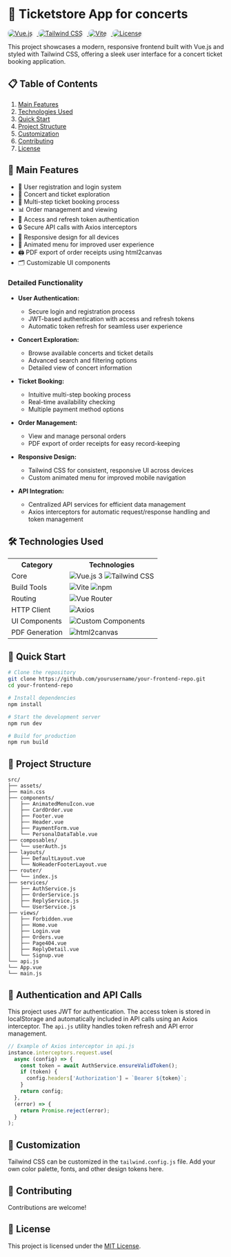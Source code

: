 # 🎨 Ticketstore App for concerts

<p>
  <a href="https://vuejs.org/" target="_blank">
    <img src="https://img.shields.io/badge/Vue.js-3.x-4FC08D?style=for-the-badge&logo=vue.js" alt="Vue.js" style="border-radius: 8px; box-shadow: 0 4px 6px rgba(50, 50, 93, 0.11), 0 1px 3px rgba(0, 0, 0, 0.08); margin-right: 10px;">
  </a>
  <a href="https://tailwindcss.com/" target="_blank">
    <img src="https://img.shields.io/badge/Tailwind%20CSS-3.x-38B2AC?style=for-the-badge&logo=tailwind-css" alt="Tailwind CSS" style="border-radius: 8px; box-shadow: 0 4px 6px rgba(50, 50, 93, 0.11), 0 1px 3px rgba(0, 0, 0, 0.08); margin-right: 10px;">
  </a>
  <a href="https://vitejs.dev/" target="_blank">
    <img src="https://img.shields.io/badge/Vite-4.x-646CFF?style=for-the-badge&logo=vite" alt="Vite" style="border-radius: 8px; box-shadow: 0 4px 6px rgba(50, 50, 93, 0.11), 0 1px 3px rgba(0, 0, 0, 0.08); margin-right: 10px;">
  </a>
  <a href="/LICENSE" target="_blank">
    <img src="https://img.shields.io/badge/License-MIT-blue.svg?style=for-the-badge" alt="License" style="border-radius: 8px; box-shadow: 0 4px 6px rgba(50, 50, 93, 0.11), 0 1px 3px rgba(0, 0, 0, 0.08);">
  </a>
</p>

This project showcases a modern, responsive frontend built with Vue.js and styled with Tailwind CSS, offering a sleek user interface for a concert ticket booking application.

## 📋 Table of Contents

1. [Main Features](#-main-features)
2. [Technologies Used](#-technologies-used)
3. [Quick Start](#-quick-start)
4. [Project Structure](#-project-structure)
5. [Customization](#-customization)
6. [Contributing](#-contributing)
7. [License](#-license)

## 🚀 Main Features

- 🔐 User registration and login system
- 🎫 Concert and ticket exploration
- 🛒 Multi-step ticket booking process
- 📊 Order management and viewing
- 🔄 Access and refresh token authentication
- 🔒 Secure API calls with Axios interceptors
- 📱 Responsive design for all devices
- 🍔 Animated menu for improved user experience
- 🖨️ PDF export of order receipts using html2canvas
- 🗂️ Customizable UI components

### Detailed Functionality

- **User Authentication:**

  - Secure login and registration process
  - JWT-based authentication with access and refresh tokens
  - Automatic token refresh for seamless user experience

- **Concert Exploration:**

  - Browse available concerts and ticket details
  - Advanced search and filtering options
  - Detailed view of concert information

- **Ticket Booking:**

  - Intuitive multi-step booking process
  - Real-time availability checking
  - Multiple payment method options

- **Order Management:**

  - View and manage personal orders
  - PDF export of order receipts for easy record-keeping

- **Responsive Design:**

  - Tailwind CSS for consistent, responsive UI across devices
  - Custom animated menu for improved mobile navigation

- **API Integration:**
  - Centralized API services for efficient data management
  - Axios interceptors for automatic request/response handling and token management

## 🛠 Technologies Used

<table>
  <tr>
    <th>Category</th>
    <th>Technologies</th>
  </tr>
  <tr>
    <td>Core</td>
    <td>
      <img src="https://img.shields.io/badge/Vue.js-3.x-4FC08D?style=flat-square&logo=vue.js" alt="Vue.js 3">
      <img src="https://img.shields.io/badge/Tailwind%20CSS-3.x-38B2AC?style=flat-square&logo=tailwind-css" alt="Tailwind CSS">
    </td>
  </tr>
  <tr>
    <td>Build Tools</td>
    <td>
      <img src="https://img.shields.io/badge/Vite-4.x-646CFF?style=flat-square&logo=vite" alt="Vite">
      <img src="https://img.shields.io/badge/npm-8.x-CB3837?style=flat-square&logo=npm" alt="npm">
    </td>
  </tr>
  <tr>
    <td>Routing</td>
    <td>
      <img src="https://img.shields.io/badge/Vue%20Router-4.x-4FC08D?style=flat-square&logo=vue.js" alt="Vue Router">
    </td>
  </tr>
  <tr>
    <td>HTTP Client</td>
    <td>
      <img src="https://img.shields.io/badge/Axios-1.x-5A29E4?style=flat-square&logo=axios" alt="Axios">
    </td>
  </tr>
  <tr>
    <td>UI Components</td>
    <td>
      <img src="https://img.shields.io/badge/Custom%20Components-1.0-FF6B6B?style=flat-square" alt="Custom Components">
    </td>
  </tr>
  <tr>
    <td>PDF Generation</td>
    <td>
      <img src="https://img.shields.io/badge/html2canvas-1.x-E34F26?style=flat-square" alt="html2canvas">
    </td>
  </tr>
</table>

## 🚀 Quick Start

```bash
# Clone the repository
git clone https://github.com/yourusername/your-frontend-repo.git
cd your-frontend-repo

# Install dependencies
npm install

# Start the development server
npm run dev

# Build for production
npm run build
```

## 📁 Project Structure

```
src/
├── assets/
├── main.css
├── components/
│   ├── AnimatedMenuIcon.vue
│   ├── CardOrder.vue
│   ├── Footer.vue
│   ├── Header.vue
│   ├── PaymentForm.vue
│   └── PersonalDataTable.vue
├── composables/
│   └── userAuth.js
├── layouts/
│   ├── DefaultLayout.vue
│   └── NoHeaderFooterLayout.vue
├── router/
│   └── index.js
├── services/
│   ├── AuthService.js
│   ├── OrderService.js
│   ├── ReplyService.js
│   └── UserService.js
├── views/
│   ├── Forbidden.vue
│   ├── Home.vue
│   ├── Login.vue
│   ├── Orders.vue
│   ├── Page404.vue
│   ├── ReplyDetail.vue
│   └── Signup.vue
└── api.js
└── App.vue
└── main.js
```

## 🔐 Authentication and API Calls

This project uses JWT for authentication. The access token is stored in localStorage and automatically included in API calls using an Axios interceptor. The `api.js` utility handles token refresh and API error management.

```javascript
// Example of Axios interceptor in api.js
instance.interceptors.request.use(
  async (config) => {
    const token = await AuthService.ensureValidToken();
    if (token) {
      config.headers['Authorization'] = `Bearer ${token}`;
    }
    return config;
  },
  (error) => {
    return Promise.reject(error);
  }
);
```

## 🎨 Customization

Tailwind CSS can be customized in the `tailwind.config.js` file. Add your own color palette, fonts, and other design tokens here.

## 🤝 Contributing

Contributions are welcome!

## 📄 License

This project is licensed under the [MIT License](/LICENSE).
